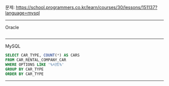 문제: https://school.programmers.co.kr/learn/courses/30/lessons/151137?language=mysql

---

Oracle

```SQL

```

---

MySQL

```SQL
SELECT CAR_TYPE, COUNT(*) AS CARS
FROM CAR_RENTAL_COMPANY_CAR
WHERE OPTIONS LIKE '%시트%'
GROUP BY CAR_TYPE
ORDER BY CAR_TYPE
```

---

